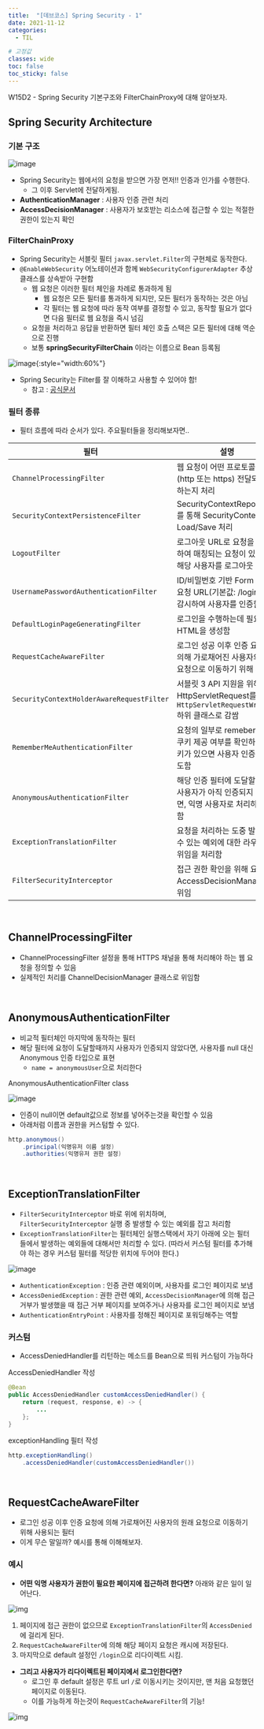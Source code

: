 ```yaml
---
title:  "[데브코스] Spring Security - 1"
date: 2021-11-12
categories: 
  - TIL

# 고정값
classes: wide
toc: false
toc_sticky: false
---
```


W15D2 - Spring Security 기본구조와 FilterChainProxy에 대해 알아보자.


## Spring Security Architecture

### 기본 구조

![image](https://user-images.githubusercontent.com/71180414/141658371-51c6da0a-e515-4308-96a5-0c9d80da8f5d.png)

- Spring Security는 웹에서의 요청을 받으면 가장 먼저!! 인증과 인가를 수행한다.
    - 그 이후 Servlet에 전달하게됨.
- **AuthenticationManager** : 사용자 인증 관련 처리
- **AccessDecisionManager** : 사용자가 보호받는 리소스에 접근할 수 있는 적절한 권한이 있는지 확인

### FilterChainProxy

- Spring Security는 서블릿 필터 `javax.servlet.Filter`의 구현체로 동작한다.
- `@EnableWebSecurity` 어노테이션과 함께 `WebSecurityConfigurerAdapter` 추상 클래스를 상속받아 구현함
    - 웹 요청은 이러한 필터 체인을 차례로 통과하게 됨
        - 웹 요청은 모든 필터를 통과하게 되지만, 모든 필터가 동작하는 것은 아님
        - 각 필터는 웹 요청에 따라 동작 여부를 결정할 수 있고, 동작할 필요가 없다면 다음 필터로 웹 요청을 즉시 넘김
    - 요청을 처리하고 응답을 반환하면 필터 체인 호출 스택은 모든 필터에 대해 역순으로 진행
    - 보통 **springSecurityFilterChain** 이라는 이름으로 Bean 등록됨

![image](https://user-images.githubusercontent.com/71180414/141659222-a4a379bc-f79f-4142-bdad-b895e4e9eef3.png){:style="width:60%"}

- Spring Security는 Filter를 잘 이해하고 사용할 수 있어야 함!
    - 참고 : [공식문서](https://docs.spring.io/spring-security/site/docs/current/reference/html5/#servlet-architecture)

### 필터 종류

- 필터 흐름에 따라 순서가 있다. 주요필터들을 정리해보자면..

|필터|설명|
|---|---|
|`ChannelProcessingFilter`|웹 요청이 어떤 프로토콜로 (http 또는 https) 전달되어야 하는지 처리 |
|`SecurityContextPersistenceFilter`|SecurityContextRepository를 통해 SecurityContext를 Load/Save 처리|
|`LogoutFilter`|로그아웃 URL로 요청을 감시하여 매칭되는 요청이 있으면 해당 사용자를 로그아웃 시킴|
|`UsernamePasswordAuthenticationFilter`|ID/비밀번호 기반 Form 인증 요청 URL(기본값: /login) 을 감시하여 사용자를 인증함|
|`DefaultLoginPageGeneratingFilter`|로그인을 수행하는데 필요한 HTML을 생성함|
|`RequestCacheAwareFilter`|로그인 성공 이후 인증 요청에 의해 가로채어진 사용자의 원래 요청으로 이동하기 위해 사용됨|
|`SecurityContextHolderAwareRequestFilter`|서블릿 3 API 지원을 위해 HttpServletRequest를 `HttpServletRequestWrapper` 하위 클래스로 감쌈|
|`RememberMeAuthenticationFilter`|요청의 일부로 remeber-me 쿠키 제공 여부를 확인하고, 쿠키가 있으면 사용자 인증을 시도함|
|`AnonymousAuthenticationFilter`|해당  인증 필터에 도달할때까지 사용자가 아직 인증되지 않았다면, 익명 사용자로 처리하도록 함|
|`ExceptionTranslationFilter`|요청을 처리하는 도중 발생할 수 있는 예외에 대한 라우팅과 위임을 처리함|
|`FilterSecurityInterceptor`|접근 권한 확인을 위해 요청을 AccessDecisionManager로 위임|

<br>

## ChannelProcessingFilter

- ChannelProcessingFilter 설정을 통해 HTTPS 채널을 통해 처리해야 하는 웹 요청을 정의할 수 있음
- 실제적인 처리를 ChannelDecisionManager 클래스로 위임함

<br>


## AnonymousAuthenticationFilter

- 비교적 필터체인 마지막에 동작하는 필터
- 해당 필터에 요청이 도달할때까지 사용자가 인증되지 않았다면, 사용자를 null 대신 Anonymous 인증 타입으로 표현
    - `name = anonymousUser`으로 처리한다 

<div class="sub_title">AnonymousAuthenticationFilter class</div>

![image](https://user-images.githubusercontent.com/71180414/141677517-cb4246ad-6688-40d6-bce1-1279fc3a7236.png)

- 인증이 null이면 default값으로 정보를 넣어주는것을 확인할 수 있음
- 아래처럼 이름과 권한을 커스텀할 수 있다.

```java
http.anonymous()
    .principal(익명유저 이름 설정)
    .authorities(익명유저 권한 설정)
```

<br>

## ExceptionTranslationFilter

- `FilterSecurityInterceptor` 바로 위에 위치하며, `FilterSecurityInterceptor` 실행 중 발생할 수 있는 예외를 잡고 처리함
- `ExceptionTranslationFilter`는 필터체인 실행스택에서 자기 아래에 오는 필터들에서 발생하는 예외들에 대해서만 처리할 수 있다. (따라서 커스텀 필터를 추가해야 하는 경우 커스텀 필터를 적당한 위치에 두어야 한다.)

![image](https://user-images.githubusercontent.com/71180414/141679460-36c57a6a-3816-4d94-8281-38f785cc3c32.png)

- `AuthenticationException` : 인증 관련 예외이며, 사용자를 로그인 페이지로 보냄
- `AccessDeniedException` : 권한 관련 예외, `AccessDecisionManager`에 의해 접근 거부가 발생했을 때 접근 거부 페이지를 보여주거나 사용자를 로그인 페이지로 보냄
- `AuthenticationEntryPoint` : 사용자를 정해진 페이지로 포워딩해주는 역할

### 커스텀

- AccessDeniedHandler를 리턴하는 메소드를 Bean으로 띄워 커스텀이 가능하다

<div class="sub_title">AccessDeniedHandler 작성</div>

```java
@Bean
public AccessDeniedHandler customAccessDeniedHandler() {
    return (request, response, e) -> {
        ...
    };
}
```

<div class="sub_title">exceptionHandling 필터 작성</div>


```java
http.exceptionHandling()
    .accessDeniedHandler(customAccessDeniedHandler())
```


<br>

## RequestCacheAwareFilter

- 로그인 성공 이후 인증 요청에 의해 가로채어진 사용자의 원래 요청으로 이동하기 위해 사용되는 필터
- 이게 무슨 말일까? 예시를 통해 이해해보자.

### 예시

- **어떤 익명 사용자가 권한이 필요한 페이지에 접근하려 한다면?** 아래와 같은 일이 일어난다.

![img](https://user-images.githubusercontent.com/71180414/141662534-b73c03e8-3bcd-4853-b5b6-7005a923969c.png)

1. 페이지에 접근 권한이 없으므로 `ExceptionTranslationFilter`의 `AccessDenied`에 걸리게 된다.
2. `RequestCacheAwareFilter`에 의해 해당 페이지 요청은 캐시에 저장된다.
3. 마지막으로 default 설정인 `/login`으로 리다이렉트 시킴.

- **그리고 사용자가 리다이렉트된 페이지에서 로그인한다면?**
    - 로그인 후 default 설정은 루트 url `/`로 이동시키는 것이지만, 맨 처음 요청했던 페이지로 이동된다.
    - 이를 가능하게 하는것이 `RequestCacheAwareFilter`의 기능!

![img](https://user-images.githubusercontent.com/71180414/141662682-4d99c706-616c-4fd3-a16b-794eb43c7a7d.png)


<br>

